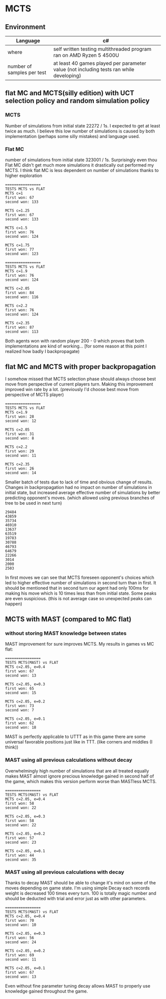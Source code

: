 # MCTS
## Environment
| Language |c#  |
|----------|--|
| where    |self written testing multithreaded program ran on AMD Ryzen 5 4500U |
|number of samples per test | at least 40 games played per parameter value (not including tests ran while developing)

## flat MC and MCTS(silly edition) with UCT selection policy and random simulation policy
### MCTS
 Number of simulations from initial state 22272 / 1s.
 I expected to get at least twice as much. I believe this low number of simulations is caused by both implementation (perhaps some silly mistakes) and language used.
 ### Flat MC
 number of simulations from initial state 323001 / 1s.
 Surprisingly even thou Flat MC didn't get much more simulations it drastically out performed my MCTS. I think flat MC is less dependent on number of simulations thanks to higher exploration
 ```
 ================
TESTS MCTS vs FLAT
MCTS c=1
first won: 67
second won: 133

MCTS c=1.25
first won: 67
second won: 133

MCTS c=1.5
first won: 76
second won: 124

MCTS c=1.75
first won: 77
second won: 123 

================
TESTS MCTS vs FLAT
MCTS c=1.9
first won: 76
second won: 124

MCTS c=2.05
first won: 84
second won: 116

MCTS c=2.2
first won: 76
second won: 124

MCTS c=2.35
first won: 87
second won: 113
```
Both agents won with random player 200 - 0 which proves that both implementations are kind of working... [for some reason at this point I realized how badly I backpropagate)
## flat MC and MCTS with proper backpropagation
I somehow missed that MCTS selection phase should always choose best move from perspective of current players turn. Making this improvement improved win rate by a lot. (previously I'd choose best move from perspective of MCTS player)
 ```
 ================
TESTS MCTS vs FLAT
MCTS c=1.9
first won: 28
second won: 12

MCTS c=2.05
first won: 31
second won: 8

MCTS c=2.2
first won: 29
second won: 11

MCTS c=2.35
first won: 26
second won: 14
```
Smaller batch of tests due to lack of time and obvious change of results.
Changes in backpropagation had no impact on number of simulations in initial state, but increased average effective number of simulations by better predicting opponent's moves. (which allowed using previous branches of tree to be used in next turn)
   ```
   29484
43859
35734
46910
13637
63519
19783
30788
46793
64679
22266
3014
2000
2503
```
In first moves we can see that MCTS foreseen opponent's choices which led to higher  effective number of simulations in second turn than in first. It should be mentioned that in second turn our agent had only 100ms for making his move which is 10 times less than from initial state. Some peaks are even suspicious. (this is not average case so unexpected peaks can happen)
## MCTS with MAST (compared to MC flat)
### without storing MAST knowledge between states
MAST improvement for sure improves MCTS. My results in games vs MC flat:
```
================
TESTS MCTS(MAST) vs FLAT
MCTS c=2.05, e=0.4
first won: 67
second won: 13

MCTS c=2.05, e=0.3
first won: 65
second won: 15

MCTS c=2.05, e=0.2
first won: 73
second won: 7

MCTS c=2.05, e=0.1
first won: 62
second won: 18
```
MAST is perfectly applicable to UTTT as in this game there are some universal favorable positions just like in TTT. (like corners and middles (I think))
### MAST using all previous calculations without decay
Overwhelmingly high number of simulations that are all treated equally makes MAST almost ignore precious knowledge gained in second half of the game, which makes this version perform worse than MASTless MCTS.
```
================
TESTS MCTS(MAST) vs FLAT
MCTS c=2.05, e=0.4
first won: 58
second won: 22

MCTS c=2.05, e=0.3
first won: 58
second won: 22

MCTS c=2.05, e=0.2
first won: 57
second won: 23

MCTS c=2.05, e=0.1
first won: 44
second won: 35
```
### MAST using all previous calculations with decay
Thanks to decay MAST should be able to change it's mind on some of the moves depending on game state. I'm using simple Decay each records weight is decreased 100 times every turn. 100 is totally magic number and should be deducted with trial and error just as with other parameters. 
```
================
TESTS MCTS(MAST) vs FLAT
MCTS c=2.05, e=0.4
first won: 70
second won: 10

MCTS c=2.05, e=0.3
first won: 56
second won: 24

MCTS c=2.05, e=0.2
first won: 69
second won: 11

MCTS c=2.05, e=0.1
first won: 67
second won: 13 
```
Even without fine parameter tuning decay allows MAST to properly use knowledge gained throughout the game.
